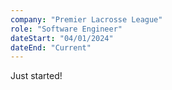 ```yaml
---
company: "Premier Lacrosse League"
role: "Software Engineer"
dateStart: "04/01/2024"
dateEnd: "Current"
---
```


Just started!